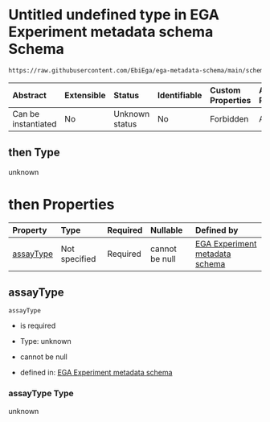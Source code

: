 # Untitled undefined type in EGA Experiment metadata schema Schema

```txt
https://raw.githubusercontent.com/EbiEga/ega-metadata-schema/main/schemas/EGA.experiment.json#/anyOf/0/then
```



| Abstract            | Extensible | Status         | Identifiable | Custom Properties | Additional Properties | Access Restrictions | Defined In                                                                           |
| :------------------ | :--------- | :------------- | :----------- | :---------------- | :-------------------- | :------------------ | :----------------------------------------------------------------------------------- |
| Can be instantiated | No         | Unknown status | No           | Forbidden         | Allowed               | none                | [EGA.experiment.json\*](../../../schemas/EGA.experiment.json "open original schema") |

## then Type

unknown

# then Properties

| Property                | Type          | Required | Nullable       | Defined by                                                                                                                                                                                                                                                                                                  |
| :---------------------- | :------------ | :------- | :------------- | :---------------------------------------------------------------------------------------------------------------------------------------------------------------------------------------------------------------------------------------------------------------------------------------------------------- |
| [assayType](#assaytype) | Not specified | Required | cannot be null | [EGA Experiment metadata schema](ega-1-anyof-if-the-assayed-molecule-is-deoxyribonucleic-acid-then-the-assay-type-must-be-of-dna-asay-type-then-properties-assaytype.md "https://raw.githubusercontent.com/EbiEga/ega-metadata-schema/main/schemas/EGA.experiment.json#/anyOf/0/then/properties/assayType") |

## assayType



`assayType`

* is required

* Type: unknown

* cannot be null

* defined in: [EGA Experiment metadata schema](ega-1-anyof-if-the-assayed-molecule-is-deoxyribonucleic-acid-then-the-assay-type-must-be-of-dna-asay-type-then-properties-assaytype.md "https://raw.githubusercontent.com/EbiEga/ega-metadata-schema/main/schemas/EGA.experiment.json#/anyOf/0/then/properties/assayType")

### assayType Type

unknown
